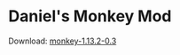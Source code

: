 # Daniel's Monkey Mod

Download: [monkey-1.13.2-0.3](https://github.com/Endershawn/monkey/raw/master/build/libs/monkey-1.13.2-0.3.jar)
